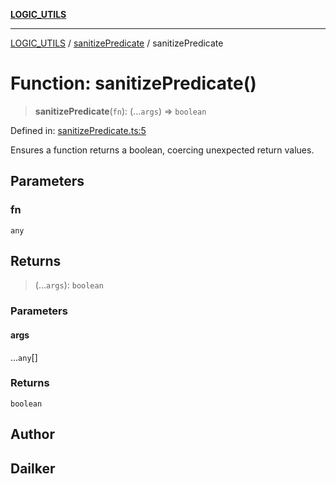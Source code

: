 [**LOGIC_UTILS**](../../README.md)

***

[LOGIC_UTILS](../../README.md) / [sanitizePredicate](../README.md) / sanitizePredicate

# Function: sanitizePredicate()

> **sanitizePredicate**(`fn`): (...`args`) => `boolean`

Defined in: [sanitizePredicate.ts:5](https://github.com/dailker/everyutil/blob/8aea75a123d1c8f9816646c45d1769cd1efa4eac/src/logic/sanitizePredicate.ts#L5)

Ensures a function returns a boolean, coercing unexpected return values.

## Parameters

### fn

`any`

## Returns

> (...`args`): `boolean`

### Parameters

#### args

...`any`[]

### Returns

`boolean`

## Author

## Dailker
